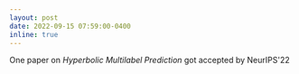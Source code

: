 ```yaml
---
layout: post
date: 2022-09-15 07:59:00-0400
inline: true
---
```


One paper on *Hyperbolic Multilabel Prediction* got accepted by NeurIPS'22